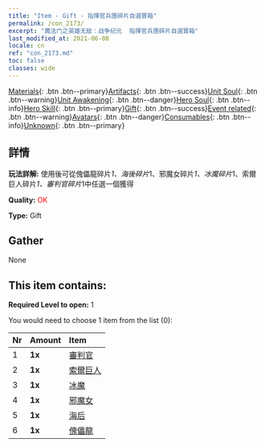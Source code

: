```yaml
---
title: "Item - Gift - 指揮官兵團碎片自選寶箱"
permalink: /con_2173/
excerpt: "魔法门之英雄无敌：战争纪元  指揮官兵團碎片自選寶箱"
last_modified_at: 2021-06-08
locale: cn
ref: "con_2173.md"
toc: false
classes: wide
---
```

 [Materials](/ItemsCN/){: .btn .btn--primary}[Artifacts](/ItemsCN/Artifacts/){: .btn .btn--success}[Unit Soul](/ItemsCN/UnitSoul/){: .btn .btn--warning}[Unit Awakening](/ItemsCN/UnitAwakening/){: .btn .btn--danger}[Hero Soul](/ItemsCN/HeroSoul/){: .btn .btn--info}[Hero Skill](/ItemsCN/HeroSkill/){: .btn .btn--primary}[Gift](/ItemsCN/Gift/){: .btn .btn--success}[Event related](/ItemsCN/Events/){: .btn .btn--warning}[Avatars](/ItemsCN/Avatars/){: .btn .btn--danger}[Consumables](/ItemsCN/Consumables/){: .btn .btn--info}[Unknown](/ItemsCN/Unknown/){: .btn .btn--primary}

## 詳情
 **玩法詳解:** 使用後可從傀儡龍碎片*1、海後碎片*1、邪魔女碎片*1、冰魔碎片*1、索爾巨人碎片*1、審判官碎片*1中任選一個獲得

 **Quality:** <span style="color: #FF0000">OK</span>

 **Type:** Gift

## Gather

  None

## This item contains:

 **Required Level to open:** 1

 You would need to choose 1 item from the list (0):

  | Nr | Amount |     Item    |
  |:---|:-------|:------------|
  | 1 |  **1x** | [審判官](/cn/Items/unt_198/) |  | 
  | 2 |  **1x** | [索爾巨人](/cn/Items/unt_225/) |  | 
  | 3 |  **1x** | [冰魔](/cn/Items/unt_269/) |  | 
  | 4 |  **1x** | [邪魔女](/cn/Items/unt_252/) |  | 
  | 5 |  **1x** | [海后](/cn/Items/unt_279/) |  | 
  | 6 |  **1x** | [傀儡龍](/cn/Items/unt_243/) |  | 
